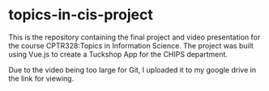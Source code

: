 # topics-in-cis-project
This is the repository containing the final project and video presentation for the course CPTR328:Topics in Information Science. The project was built using Vue.js to create a Tuckshop App for the CHIPS department. 

Due to the video being too large for Git, I uploaded it to my google drive in the link for viewing.
